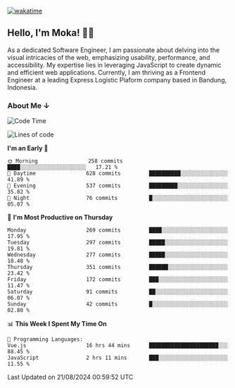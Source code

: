 [![wakatime](https://wakatime.com/badge/user/af9abd23-dba3-4dbe-973c-b045a9417a55.svg?style=social)](https://wakatime.com/@af9abd23-dba3-4dbe-973c-b045a9417a55)
## Hello, I'm Moka! 👋🏼


As a dedicated Software Engineer, I am passionate about delving into the visual intricacies of the web, emphasizing usability, performance, and accessibility. My expertise lies in leveraging JavaScript to create dynamic and efficient web applications. Currently, I am thriving as a Frontend Engineer at a leading Express Logistic Plaform company based in Bandung, Indonesia.

### About Me ↓

<!--START_SECTION:waka-->
![Code Time](http://img.shields.io/badge/Code%20Time-10%2C873%20hrs%2021%20mins-blue)

![Lines of code](https://img.shields.io/badge/From%20Hello%20World%20I%27ve%20Written-4.0%20million%20lines%20of%20code-blue)

**I'm an Early 🐤** 

```text
🌞 Morning                258 commits         ████░░░░░░░░░░░░░░░░░░░░░   17.21 % 
🌆 Daytime                628 commits         ██████████░░░░░░░░░░░░░░░   41.89 % 
🌃 Evening                537 commits         █████████░░░░░░░░░░░░░░░░   35.82 % 
🌙 Night                  76 commits          █░░░░░░░░░░░░░░░░░░░░░░░░   05.07 % 
```
📅 **I'm Most Productive on Thursday** 

```text
Monday                   269 commits         ████░░░░░░░░░░░░░░░░░░░░░   17.95 % 
Tuesday                  297 commits         █████░░░░░░░░░░░░░░░░░░░░   19.81 % 
Wednesday                277 commits         █████░░░░░░░░░░░░░░░░░░░░   18.48 % 
Thursday                 351 commits         ██████░░░░░░░░░░░░░░░░░░░   23.42 % 
Friday                   172 commits         ███░░░░░░░░░░░░░░░░░░░░░░   11.47 % 
Saturday                 91 commits          ██░░░░░░░░░░░░░░░░░░░░░░░   06.07 % 
Sunday                   42 commits          █░░░░░░░░░░░░░░░░░░░░░░░░   02.80 % 
```


📊 **This Week I Spent My Time On** 

```text
💬 Programming Languages: 
Vue.js                   16 hrs 44 mins      ██████████████████████░░░   88.45 % 
JavaScript               2 hrs 11 mins       ███░░░░░░░░░░░░░░░░░░░░░░   11.55 % 
```


 Last Updated on 21/08/2024 00:59:52 UTC
<!--END_SECTION:waka-->
